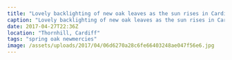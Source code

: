 ```yaml
---
title: "Lovely backlighting of new oak leaves as the sun rises in Cardiff this morning."
caption: "Lovely backlighting of new oak leaves as the sun rises in Cardiff this morning."
date: 2017-04-27T22:36Z
location: "Thornhill, Cardiff"
tags: "spring oak newmercies"
image: /assets/uploads/2017/04/06d6270a28c6fe66403248ae047f56e6.jpg
---
```

